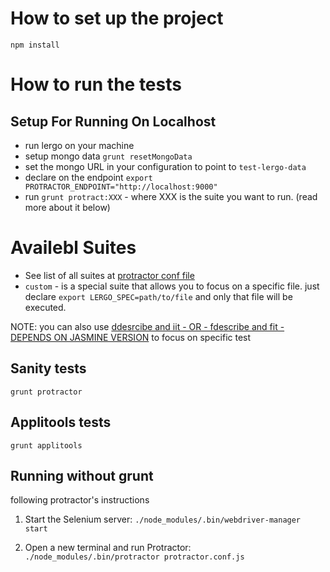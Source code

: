 
# How to set up the project


```
npm install
```

# How to run the tests

## Setup For Running On Localhost

 - run lergo on your machine
 - setup mongo data `grunt resetMongoData`
 - set the mongo URL in your configuration to point to `test-lergo-data`
 - declare on the endpoint `export PROTRACTOR_ENDPOINT="http://localhost:9000"`
 - run `grunt protract:XXX` - where XXX is the suite you want to run. (read more about it below) 

# Availebl Suites

 - See list of all suites at [protractor conf file](https://github.com/lergo/lergo-protractor-tests/blob/master/protractor.sanity.conf.js)
 - `custom` - is a special suite that allows you to focus on a specific file. just declare `export LERGO_SPEC=path/to/file` and only that file will be executed. 

NOTE: you can also use [ddesrcibe and iit - OR - fdescribe and fit - DEPENDS ON JASMINE VERSION](http://stackoverflow.com/a/23793631/1068746) to focus on specific test

## Sanity tests

```
grunt protractor
```

## Applitools tests

```
grunt applitools
```

## Running without grunt

following protractor's instructions


1.  Start the Selenium server:  `./node_modules/.bin/webdriver-manager start`

1.  Open a new terminal and run Protractor:  `./node_modules/.bin/protractor protractor.conf.js`
